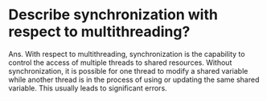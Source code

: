 # Describe synchronization with respect to multithreading?
Ans. With respect to multithreading, synchronization is the capability to control the access of multiple threads to shared resources. Without synchronization, it is possible for one thread to modify a shared variable while another thread is in the process of using or updating the same shared variable. This usually leads to significant errors.